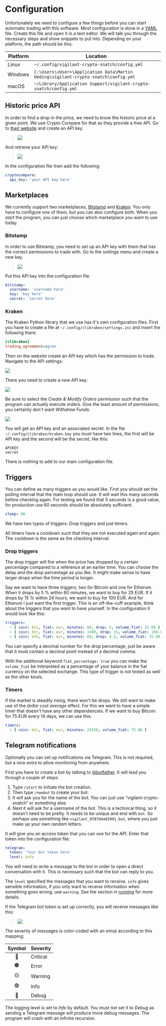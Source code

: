 # Configuration

Unfortunately we need to configure a few things before you can start automatic trading with this software. Most configuration is done in a [YAML](https://yaml.org/) file. Create this file and open it in a text editor. We will talk you through the necessary steps and show snippets to put into. Depending on your platform, the path should be this:

| Platform | Location |
| --- | --- |
| Linux | `~/.config/vigilant-crypto-snatch/config.yml` |
| Windows | `C:\Users\<User>\Application Data\Martin Ueding\vigilant-crypto-snatch\config.yml` |
| macOS | `~/Library/Application Support/vigilant-crypto-snatch/config.yml`

## Historic price API

In order to find a drop in the price, we need to know the historic price at a given point. We use Crypto Compare for that as they provide a free API. Go to [their website](https://min-api.cryptocompare.com/pricing) and create an API key.

> ![](screenshot-cryptocompare-plans.png)

And retrieve your API key:

> ![](screenshot-cryptocompare-api-key.png)

In the configuration file then add the following:

```yaml
cryptocompare:
  api_key: 'your API key here'
```

## Marketplaces

We currently support two marketplaces, [Bitstamp](https://bitstamp.net/) and [Kraken](https://kraken.com). You only have to configure one of them, but you can also configure both. When you start the program, you can just choose which marketplace you want to use today.

### Bitstamp

In order to use Bitstamp, you need to set up an API key with them that has the correct permissions to trade with. Go to the *settings* menu and create a new key.

> ![](screenshot-bitstamp-api-key.png)

Put this API key into the configuration file.

```yaml
bitstamp:
  username: 'username here'
  key: 'key here'
  secret: 'secret here'
```

### Kraken

The Kraken Python library that we use has it's own configuration files. First you have to create a file at `~/.config/clikraken/settings.ini` and insert the following there:

```ini
[clikraken]
trading_agreement=agree
```

Then on the website create an API key which has the permission to trade. Navigate to the API settings:

![](kraken-menu.png)

There you need to create a new API key:

![](kraken-api-keys.png)

Be sure to select the _Create & Modify Orders_ permission such that the program can actually execute orders. Give the least amount of permissions, you certainly don't want _Withdraw Funds_.

![](kraken-api-settings.png)

You will get an API key and an associated secret. In the file `~/.config/clikraken/kraken.key` you must have two lines, the first will be API key and the second will be the secret, like this:

```
APIKEY
secret
```

There is nothing to add to our main configuration file.

## Triggers

You can define as many triggers as you would like. First you should set the polling interval that the main loop should use. It will wait this many seconds before checking again. For testing we found that 5 seconds is a good value, for production use 60 seconds should be absolutely sufficient.

```yaml
sleep: 60
```

We have two types of triggers: Drop triggers and just timers.

All timers have a cooldown such that they are not executed again and again. The cooldown is the same as the checking interval.

### Drop triggers

The drop trigger will fire when the price has dropped by a certain percentage compared to a reference at an earlier time. You can choose the delay and the drop percentage as you like. It might make sense to have larger drops when the time period is longer.

Say we want to have three triggers, two for Bitcoin and one for Etherum. When it drops by 5 % within 60 minutes, we want to buy for 25 EUR. If it drops by 15 % within 24 hours, we want to buy for 100 EUR. And for Etherum I just want the first trigger. This is an off-the-cuff example, think about the triggers that you want to have yourself. In the configuration it would look like this:

```yaml
triggers:
  - { coin: btc, fiat: eur, minutes: 60, drop: 5, volume_fiat: 25.00 }
  - { coin: btc, fiat: eur, minutes: 1400, drop: 15, volume_fiat: 100.00 }
  - { coin: eth, fiat: eur, minutes: 60, drop: 4.5, volume_fiat: 25.00 }
```

You can specify a decimal number for the drop percentage, just be aware that it must contain a decimal point instead of a decimal comma.

With the additional keyword `fiat_percentage: true` you can make the `volume_fiat` be interpreted as a percentage of your balance in the fiat currency on the selected exchange. This type of trigger is not tested as well as the other kinds.

### Timers

If the market is steadily rising, there won't be drops. We still want to make use of the *dollar cost average* effect. For this we want to have a simple timer that doesn't have any other dependencies. If we want to buy Bitcoin for 75 EUR every 14 days, we can use this:

```yaml
timers:
  - { coin: btc, fiat: eur, minutes: 20160, volume_fiat: 75.00 }
```

## Telegram notifications

Optionally you can set up notifications via Telegram. This is not required, but a nice extra to allow monitoring from anywhere.

First you have to create a bot by talking to [@botfather](https://t.me/botfather). It will lead you through a couple of steps:

1. Type `/start` to initiate the bot creation.
2. Then type `/newbot` to create your bot.
3. It will ask you for the name of the bot. You can just use “vigilant-crypto-snatch” or something else.
4. Next it will ask for a username of the bot. This is a technical thing, so it doesn't need to be pretty. It needs to be unique and end with `bot`. So perhaps use something like `vigilant_0f8704a83991_bot`, where you just make up your own random letters.

It will give you an access token that you can use for the API. Enter that token into the configuration file:

```yaml
telegram:
  token: 'Your bot token here'
  level: info
```

You will need to write a message to the bot in order to open a direct conversation with it. This is necessary such that the bot can reply to you.

The `level` specified the messages that you want to receive. `info` gives sensible information, if you only want to receive information when something goes wrong, use `warning`. See the section in [running](running.md) for more details.

If the Telegram bot token is set up correctly, you will receive messages like this:

> ![](telegram-output.png)

The severity of messages is color-coded with an emoji according to this mapping:

Symbol | Severity
:---: | :---
🔴 | Critical
🟠 | Error
🟡 | Warning
🟢 | Info
🔵 | Debug

The logging level is set to *Info* by default. You must not set it to *Debug* as sending a Telegram message will produce more debug messages. The program will crash with an infinite recursion.